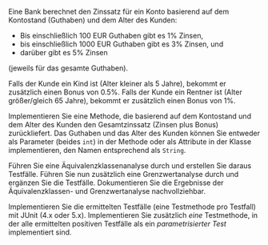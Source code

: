 Eine Bank berechnet den Zinssatz für ein Konto basierend auf dem Kontostand (Guthaben) und dem Alter des Kunden:

- Bis einschließlich 100 EUR Guthaben gibt es 1% Zinsen,
- bis einschließlich 1000 EUR Guthaben gibt es 3% Zinsen, und
- darüber gibt es 5% Zinsen

(jeweils für das gesamte Guthaben).

Falls der Kunde ein Kind ist (Alter kleiner als 5 Jahre), bekommt er zusätzlich einen Bonus von 0.5%. Falls der Kunde
ein Rentner ist (Alter größer/gleich 65 Jahre), bekommt er zusätzlich einen Bonus von 1%.

Implementieren Sie eine Methode, die basierend auf dem Kontostand und dem Alter des Kunden den Gesamtzinssatz
(Zinsen plus Bonus) zurückliefert. Das Guthaben und das Alter des Kunden können Sie entweder als Parameter
(beides `int`) in der Methode oder als Attribute in der Klasse implementieren, den Namen entsprechend als `String`.

Führen Sie eine Äquivalenzklassenanalyse durch und erstellen Sie daraus Testfälle. Führen Sie nun zusätzlich eine
Grenzwertanalyse durch und ergänzen Sie die Testfälle. Dokumentieren Sie die Ergebnisse der Äquivalenzklassen- und
Grenzwertanalyse nachvollziehbar.

Implementieren Sie die ermittelten Testfälle (eine Testmethode pro Testfall) mit JUnit (4.x oder 5.x). Implementieren
Sie zusätzlich *eine* Testmethode, in der alle ermittelten positiven Testfälle als ein *parametrisierter Test*
implementiert sind.
